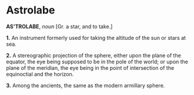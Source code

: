 # Astrolabe

**AS'TROLABE**, _noun_ \[Gr. a star, and to take.\]

**1.** An instrument formerly used for taking the altitude of the sun or stars at sea.

**2.** A stereographic projection of the sphere, either upon the plane of the equator, the eye being supposed to be in the pole of the world; or upon the plane of the meridian, the eye being in the point of intersection of the equinoctial and the horizon.

**3.** Among the ancients, the same as the modern armillary sphere.